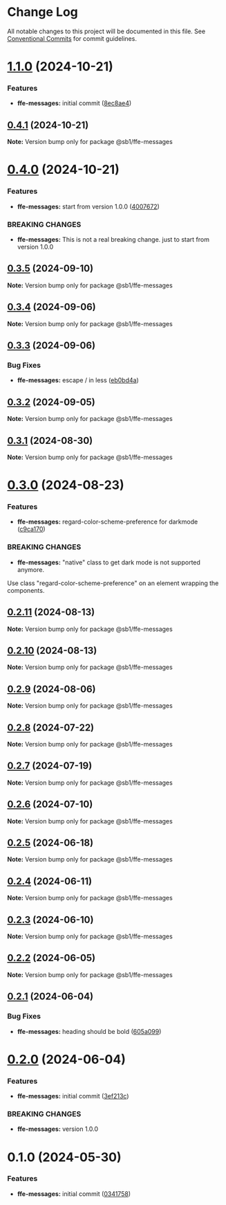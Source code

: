 # Change Log

All notable changes to this project will be documented in this file.
See [Conventional Commits](https://conventionalcommits.org) for commit guidelines.

# [1.1.0](https://github.com/SpareBank1/designsystem/compare/@sb1/ffe-messages@0.4.1...@sb1/ffe-messages@1.1.0) (2024-10-21)


### Features

* **ffe-messages:** initial commit ([8ec8ae4](https://github.com/SpareBank1/designsystem/commit/8ec8ae41fb8cf3bfd4a8b305564199874968e88e))





## [0.4.1](https://github.com/SpareBank1/designsystem/compare/@sb1/ffe-messages@0.4.0...@sb1/ffe-messages@0.4.1) (2024-10-21)

**Note:** Version bump only for package @sb1/ffe-messages





# [0.4.0](https://github.com/SpareBank1/designsystem/compare/@sb1/ffe-messages@0.3.5...@sb1/ffe-messages@0.4.0) (2024-10-21)


### Features

* **ffe-messages:** start from version 1.0.0 ([4007672](https://github.com/SpareBank1/designsystem/commit/400767241c259c612244640b4ac8f7e6d1fcbef6))


### BREAKING CHANGES

* **ffe-messages:** This is not a real breaking change.
  just to start from version 1.0.0





## [0.3.5](https://github.com/SpareBank1/designsystem/compare/@sb1/ffe-messages@0.3.4...@sb1/ffe-messages@0.3.5) (2024-09-10)

**Note:** Version bump only for package @sb1/ffe-messages





## [0.3.4](https://github.com/SpareBank1/designsystem/compare/@sb1/ffe-messages@0.3.3...@sb1/ffe-messages@0.3.4) (2024-09-06)

**Note:** Version bump only for package @sb1/ffe-messages





## [0.3.3](https://github.com/SpareBank1/designsystem/compare/@sb1/ffe-messages@0.3.2...@sb1/ffe-messages@0.3.3) (2024-09-06)


### Bug Fixes

* **ffe-messages:** escape / in less ([eb0bd4a](https://github.com/SpareBank1/designsystem/commit/eb0bd4af219165ef7c52783258b10bf8d8be142c))





## [0.3.2](https://github.com/SpareBank1/designsystem/compare/@sb1/ffe-messages@0.3.1...@sb1/ffe-messages@0.3.2) (2024-09-05)

**Note:** Version bump only for package @sb1/ffe-messages





## [0.3.1](https://github.com/SpareBank1/designsystem/compare/@sb1/ffe-messages@0.3.0...@sb1/ffe-messages@0.3.1) (2024-08-30)

**Note:** Version bump only for package @sb1/ffe-messages





# [0.3.0](https://github.com/SpareBank1/designsystem/compare/@sb1/ffe-messages@0.2.11...@sb1/ffe-messages@0.3.0) (2024-08-23)


### Features

* **ffe-messages:** regard-color-scheme-preference for darkmode ([c9ca170](https://github.com/SpareBank1/designsystem/commit/c9ca1703b64228c3e7ee86f7c9d0f99d1da6ebbe))


### BREAKING CHANGES

* **ffe-messages:** "native" class to get dark mode
  is not supported anymore.

Use class "regard-color-scheme-preference" on an
element wrapping the components.





## [0.2.11](https://github.com/SpareBank1/designsystem/compare/@sb1/ffe-messages@0.2.10...@sb1/ffe-messages@0.2.11) (2024-08-13)

**Note:** Version bump only for package @sb1/ffe-messages





## [0.2.10](https://github.com/SpareBank1/designsystem/compare/@sb1/ffe-messages@0.2.9...@sb1/ffe-messages@0.2.10) (2024-08-13)

**Note:** Version bump only for package @sb1/ffe-messages





## [0.2.9](https://github.com/SpareBank1/designsystem/compare/@sb1/ffe-messages@0.2.8...@sb1/ffe-messages@0.2.9) (2024-08-06)

**Note:** Version bump only for package @sb1/ffe-messages





## [0.2.8](https://github.com/SpareBank1/designsystem/compare/@sb1/ffe-messages@0.2.7...@sb1/ffe-messages@0.2.8) (2024-07-22)

**Note:** Version bump only for package @sb1/ffe-messages





## [0.2.7](https://github.com/SpareBank1/designsystem/compare/@sb1/ffe-messages@0.2.6...@sb1/ffe-messages@0.2.7) (2024-07-19)

**Note:** Version bump only for package @sb1/ffe-messages





## [0.2.6](https://github.com/SpareBank1/designsystem/compare/@sb1/ffe-messages@0.2.5...@sb1/ffe-messages@0.2.6) (2024-07-10)

**Note:** Version bump only for package @sb1/ffe-messages





## [0.2.5](https://github.com/SpareBank1/designsystem/compare/@sb1/ffe-messages@0.2.4...@sb1/ffe-messages@0.2.5) (2024-06-18)

**Note:** Version bump only for package @sb1/ffe-messages





## [0.2.4](https://github.com/SpareBank1/designsystem/compare/@sb1/ffe-messages@0.2.3...@sb1/ffe-messages@0.2.4) (2024-06-11)

**Note:** Version bump only for package @sb1/ffe-messages





## [0.2.3](https://github.com/SpareBank1/designsystem/compare/@sb1/ffe-messages@0.2.2...@sb1/ffe-messages@0.2.3) (2024-06-10)

**Note:** Version bump only for package @sb1/ffe-messages





## [0.2.2](https://github.com/SpareBank1/designsystem/compare/@sb1/ffe-messages@0.2.1...@sb1/ffe-messages@0.2.2) (2024-06-05)

**Note:** Version bump only for package @sb1/ffe-messages





## [0.2.1](https://github.com/SpareBank1/designsystem/compare/@sb1/ffe-messages@0.2.0...@sb1/ffe-messages@0.2.1) (2024-06-04)

### Bug Fixes

-   **ffe-messages:** heading should be bold ([605a099](https://github.com/SpareBank1/designsystem/commit/605a0993b2ac400a3b242932a5817b238496dd45))

# [0.2.0](https://github.com/SpareBank1/designsystem/compare/@sb1/ffe-messages@0.1.0...@sb1/ffe-messages@0.2.0) (2024-06-04)

### Features

-   **ffe-messages:** initial commit ([3ef213c](https://github.com/SpareBank1/designsystem/commit/3ef213c1306e06f00636ed25e7c9485a81322e4a))

### BREAKING CHANGES

-   **ffe-messages:** version 1.0.0

# 0.1.0 (2024-05-30)

### Features

-   **ffe-messages:** initial commit ([0341758](https://github.com/SpareBank1/designsystem/commit/0341758d7aabdfc8617bc1f633b75abcb4c7e3dd))
